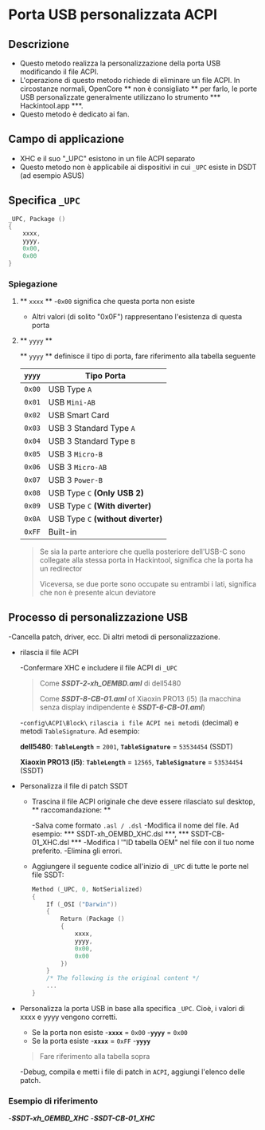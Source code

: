 # Porta USB personalizzata ACPI

## Descrizione

- Questo metodo realizza la personalizzazione della porta USB modificando il file ACPI.
- L'operazione di questo metodo richiede di eliminare un file ACPI. In circostanze normali, OpenCore ** non è consigliato ** per farlo, le porte USB personalizzate generalmente utilizzano lo strumento *** Hackintool.app ***.
- Questo metodo è dedicato ai fan.

## Campo di applicazione

- XHC e il suo "_UPC" esistono in un file ACPI separato
- Questo metodo non è applicabile ai dispositivi in cui `_UPC` esiste in DSDT (ad esempio ASUS)

## Specifica `_UPC`

```Swift
_UPC, Package ()
{
    xxxx,
    yyyy,
    0x00,
    0x00
}
```

### Spiegazione

1. ** `xxxx` **
   -`0x00` significa che questa porta non esiste
   - Altri valori (di solito "0x0F") rappresentano l'esistenza di questa porta

2. ** `yyyy` **

   ** `yyyy` ** definisce il tipo di porta, fare riferimento alla tabella seguente

   | **`yyyy`** | Tipo Porta |
   | :------: | ----------------------------- |
   | `0x00` | USB Type `A` |
   | `0x01` | USB `Mini-AB` |
   | `0x02` | USB Smart Card |
   | `0x03` | USB 3 Standard Type `A` |
   | `0x04` | USB 3 Standard Type `B` |
   | `0x05` | USB 3 `Micro-B` |
   | `0x06` | USB 3 `Micro-AB` |
   | `0x07` | USB 3 `Power-B` |
   | `0x08` | USB Type `C` **(Only USB 2)** |
   | `0x09` | USB Type `C` **(With diverter)** |
   | `0x0A` | USB Type `C` **(without diverter)** |
   | `0xFF` | Built-in |

   > Se sia la parte anteriore che quella posteriore dell'USB-C sono collegate alla stessa porta in Hackintool, significa che la porta ha un redirector
   >
   > Viceversa, se due porte sono occupate su entrambi i lati, significa che non è presente alcun deviatore

## Processo di personalizzazione USB

-Cancella patch, driver, ecc. Di altri metodi di personalizzazione.

- rilascia il file ACPI

   -Confermare XHC e includere il file ACPI di `_UPC`
     > Come  ***SSDT-2-xh_OEMBD.aml*** di dell5480
     >
     > Come ***SSDT-8-CB-01.aml*** of Xiaoxin PRO13 (i5) (la macchina senza display indipendente è ***SSDT-6-CB-01.aml***)

   -`config\ACPI\Block\` `rilascia i file ACPI nei metodi` (decimal) e metodi `TableSignature`. Ad esempio:

     **dell5480**: **`TableLength`** = `2001`, **`TableSignature`** = `53534454` (SSDT)

     **Xiaoxin PRO13 (i5)**: **`TableLength`** = `12565`, **`TableSignature`** = `53534454` (SSDT)

- Personalizza il file di patch SSDT

  - Trascina il file ACPI originale che deve essere rilasciato sul desktop, ** raccomandazione: **

    -Salva come formato `.asl / .dsl`
    -Modifica il nome del file. Ad esempio: *** SSDT-xh_OEMBD_XHC.dsl ***, *** SSDT-CB-01_XHC.dsl ***
    -Modifica l '"ID tabella OEM" nel file con il tuo nome preferito.
    -Elimina gli errori.

  - Aggiungere il seguente codice all'inizio di `_UPC` di tutte le porte nel file SSDT:

    ```Swift
    Method (_UPC, 0, NotSerialized)
    {
        If (_OSI ("Darwin"))
        {
            Return (Package ()
            {
                xxxx,
                yyyy,
                0x00,
                0x00
            })
        }
        /* The following is the original content */
        ...
    }
    ```
    
- Personalizza la porta USB in base alla specifica `_UPC`. Cioè, i valori di xxxx e yyyy vengono corretti.

    - Se la porta non esiste
      -**`xxxx`** = `0x00`
      -**`yyyy`** = `0x00`
    - Se la porta esiste
      -**`xxxx`** = `0xFF`
      -**`yyyy`**

    > Fare riferimento alla tabella sopra
  
  -Debug, compila e metti i file di patch in `ACPI`, aggiungi l'elenco delle patch.

### Esempio di riferimento

-***SSDT-xh_OEMBD_XHC***
-***SSDT-CB-01_XHC***
